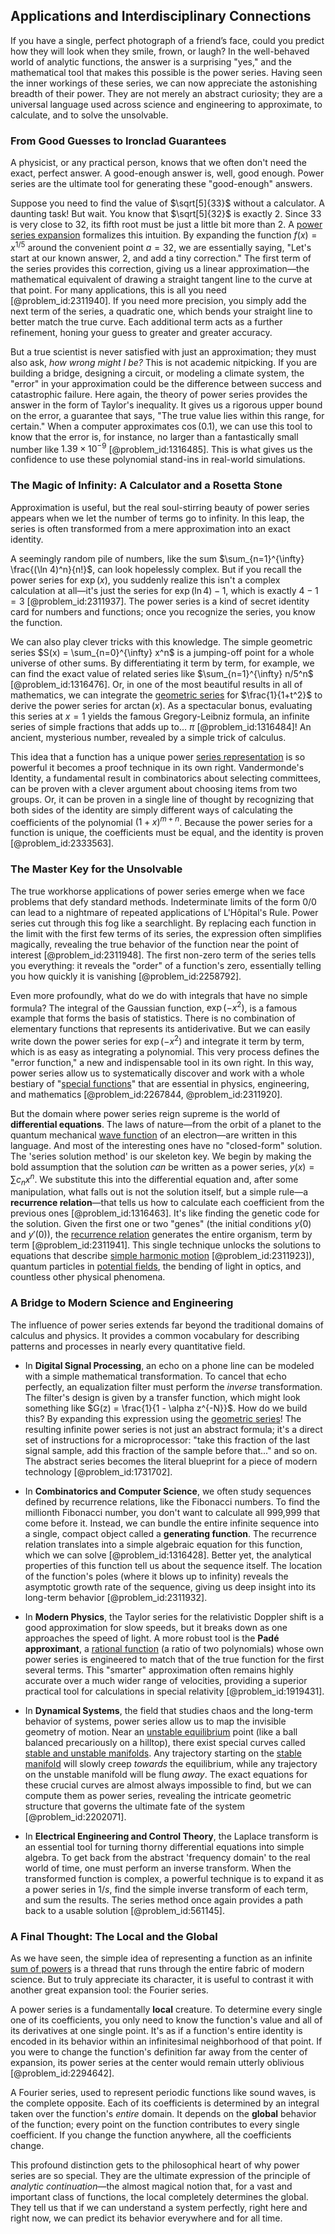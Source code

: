 ## Applications and Interdisciplinary Connections

If you have a single, perfect photograph of a friend’s face, could you predict how they will look when they smile, frown, or laugh? In the well-behaved world of analytic functions, the answer is a surprising "yes," and the mathematical tool that makes this possible is the power series. Having seen the inner workings of these series, we can now appreciate the astonishing breadth of their power. They are not merely an abstract curiosity; they are a universal language used across science and engineering to approximate, to calculate, and to solve the unsolvable.

### From Good Guesses to Ironclad Guarantees

A physicist, or any practical person, knows that we often don't need the exact, perfect answer. A good-enough answer is, well, good enough. Power series are the ultimate tool for generating these "good-enough" answers.

Suppose you need to find the value of $\sqrt[5]{33}$ without a calculator. A daunting task! But wait. You know that $\sqrt[5]{32}$ is exactly $2$. Since $33$ is very close to $32$, its fifth root must be just a little bit more than $2$. A [power series expansion](@article_id:272831) formalizes this intuition. By expanding the function $f(x) = x^{1/5}$ around the convenient point $a=32$, we are essentially saying, "Let's start at our known answer, $2$, and add a tiny correction." The first term of the series provides this correction, giving us a linear approximation—the mathematical equivalent of drawing a straight tangent line to the curve at that point. For many applications, this is all you need [@problem_id:2311940]. If you need more precision, you simply add the next term of the series, a quadratic one, which bends your straight line to better match the true curve. Each additional term acts as a further refinement, honing your guess to greater and greater accuracy.

But a true scientist is never satisfied with just an approximation; they must also ask, *how wrong might I be?* This is not academic nitpicking. If you are building a bridge, designing a circuit, or modeling a climate system, the "error" in your approximation could be the difference between success and catastrophic failure. Here again, the theory of power series provides the answer in the form of Taylor's inequality. It gives us a rigorous upper bound on the error, a guarantee that says, "The true value lies within this range, for certain." When a computer approximates $\cos(0.1)$, we can use this tool to know that the error is, for instance, no larger than a fantastically small number like $1.39 \times 10^{-9}$ [@problem_id:1316485]. This is what gives us the confidence to use these polynomial stand-ins in real-world simulations.

### The Magic of Infinity: A Calculator and a Rosetta Stone

Approximation is useful, but the real soul-stirring beauty of power series appears when we let the number of terms go to infinity. In this leap, the series is often transformed from a mere approximation into an exact identity.

A seemingly random pile of numbers, like the sum $\sum_{n=1}^{\infty} \frac{(\ln 4)^n}{n!}$, can look hopelessly complex. But if you recall the power series for $\exp(x)$, you suddenly realize this isn't a complex calculation at all—it's just the series for $\exp(\ln 4) - 1$, which is exactly $4-1=3$ [@problem_id:2311937]. The power series is a kind of secret identity card for numbers and functions; once you recognize the series, you know the function.

We can also play clever tricks with this knowledge. The simple geometric series $S(x) = \sum_{n=0}^{\infty} x^n$ is a jumping-off point for a whole universe of other sums. By differentiating it term by term, for example, we can find the exact value of related series like $\sum_{n=1}^{\infty} n/5^n$ [@problem_id:1316476]. Or, in one of the most beautiful results in all of mathematics, we can integrate the [geometric series](@article_id:157996) for $\frac{1}{1+t^2}$ to derive the power series for $\arctan(x)$. As a spectacular bonus, evaluating this series at $x=1$ yields the famous Gregory-Leibniz formula, an infinite series of simple fractions that adds up to... $\pi$ [@problem_id:1316484]! An ancient, mysterious number, revealed by a simple trick of calculus.

This idea that a function has a unique power [series representation](@article_id:175366) is so powerful it becomes a proof technique in its own right. Vandermonde's Identity, a fundamental result in combinatorics about selecting committees, can be proven with a clever argument about choosing items from two groups. Or, it can be proven in a single line of thought by recognizing that both sides of the identity are simply different ways of calculating the coefficients of the polynomial $(1+x)^{m+n}$. Because the power series for a function is unique, the coefficients must be equal, and the identity is proven [@problem_id:2333563].

### The Master Key for the Unsolvable

The true workhorse applications of power series emerge when we face problems that defy standard methods. Indeterminate limits of the form $0/0$ can lead to a nightmare of repeated applications of L'Hôpital's Rule. Power series cut through this fog like a searchlight. By replacing each function in the limit with the first few terms of its series, the expression often simplifies magically, revealing the true behavior of the function near the point of interest [@problem_id:2311948]. The first non-zero term of the series tells you everything: it reveals the "order" of a function's zero, essentially telling you how quickly it is vanishing [@problem_id:2258792].

Even more profoundly, what do we do with integrals that have no simple formula? The integral of the Gaussian function, $\exp(-x^2)$, is a famous example that forms the basis of statistics. There is no combination of elementary functions that represents its antiderivative. But we can easily write down the power series for $\exp(-x^2)$ and integrate it term by term, which is as easy as integrating a polynomial. This very process defines the "error function," a new and indispensable tool in its own right. In this way, power series allow us to systematically discover and work with a whole bestiary of "[special functions](@article_id:142740)" that are essential in physics, engineering, and mathematics [@problem_id:2267844, @problem_id:2311920].

But the domain where power series reign supreme is the world of **differential equations**. The laws of nature—from the orbit of a planet to the quantum mechanical [wave function](@article_id:147778) of an electron—are written in this language. And most of the interesting ones have no "closed-form" solution. The 'series solution method' is our skeleton key. We begin by making the bold assumption that the solution *can* be written as a power series, $y(x) = \sum c_n x^n$. We substitute this into the differential equation and, after some manipulation, what falls out is not the solution itself, but a simple rule—a **recurrence relation**—that tells us how to calculate each coefficient from the previous ones [@problem_id:1316463]. It's like finding the genetic code for the solution. Given the first one or two "genes" (the initial conditions $y(0)$ and $y'(0)$), the [recurrence relation](@article_id:140545) generates the entire organism, term by term [@problem_id:2311941]. This single technique unlocks the solutions to equations that describe [simple harmonic motion](@article_id:148250) [@problem_id:2311923]), quantum particles in [potential fields](@article_id:142531), the bending of light in optics, and countless other physical phenomena.

### A Bridge to Modern Science and Engineering

The influence of power series extends far beyond the traditional domains of calculus and physics. It provides a common vocabulary for describing patterns and processes in nearly every quantitative field.

-   In **Digital Signal Processing**, an echo on a phone line can be modeled with a simple mathematical transformation. To cancel that echo perfectly, an equalization filter must perform the *inverse* transformation. The filter's design is given by a transfer function, which might look something like $G(z) = \frac{1}{1 - \alpha z^{-N}}$. How do we build this? By expanding this expression using the [geometric series](@article_id:157996)! The resulting infinite power series is not just an abstract formula; it's a direct set of instructions for a microprocessor: "take this fraction of the last signal sample, add this fraction of the sample before that..." and so on. The abstract series becomes the literal blueprint for a piece of modern technology [@problem_id:1731702].

-   In **Combinatorics and Computer Science**, we often study sequences defined by recurrence relations, like the Fibonacci numbers. To find the millionth Fibonacci number, you don't want to calculate all 999,999 that come before it. Instead, we can bundle the entire infinite sequence into a single, compact object called a **generating function**. The recurrence relation translates into a simple algebraic equation for this function, which we can solve [@problem_id:1316428]. Better yet, the analytical properties of this function tell us about the sequence itself. The location of the function's poles (where it blows up to infinity) reveals the asymptotic growth rate of the sequence, giving us deep insight into its long-term behavior [@problem_id:2311932].

-   In **Modern Physics**, the Taylor series for the relativistic Doppler shift is a good approximation for slow speeds, but it breaks down as one approaches the speed of light. A more robust tool is the **Padé approximant**, a [rational function](@article_id:270347) (a ratio of two polynomials) whose own power series is engineered to match that of the true function for the first several terms. This "smarter" approximation often remains highly accurate over a much wider range of velocities, providing a superior practical tool for calculations in special relativity [@problem_id:1919431].

-   In **Dynamical Systems**, the field that studies chaos and the long-term behavior of systems, power series allow us to map the invisible geometry of motion. Near an [unstable equilibrium](@article_id:173812) point (like a ball balanced precariously on a hilltop), there exist special curves called [stable and unstable manifolds](@article_id:261242). Any trajectory starting on the [stable manifold](@article_id:265990) will slowly creep *towards* the equilibrium, while any trajectory on the unstable manifold will be flung *away*. The exact equations for these crucial curves are almost always impossible to find, but we can compute them as power series, revealing the intricate geometric structure that governs the ultimate fate of the system [@problem_id:2202071].

-   In **Electrical Engineering and Control Theory**, the Laplace transform is an essential tool for turning thorny differential equations into simple algebra. To get back from the abstract 'frequency domain' to the real world of time, one must perform an inverse transform. When the transformed function is complex, a powerful technique is to expand it as a power series in $1/s$, find the simple inverse transform of each term, and sum the results. The series method once again provides a path back to a usable solution [@problem_id:561145].

### A Final Thought: The Local and the Global

As we have seen, the simple idea of representing a function as an infinite [sum of powers](@article_id:633612) is a thread that runs through the entire fabric of modern science. But to truly appreciate its character, it is useful to contrast it with another great expansion tool: the Fourier series.

A power series is a fundamentally **local** creature. To determine every single one of its coefficients, you only need to know the function's value and all of its derivatives at one single point. It's as if a function's entire identity is encoded in its behavior within an infinitesimal neighborhood of that point. If you were to change the function's definition far away from the center of expansion, its power series at the center would remain utterly oblivious [@problem_id:2294642].

A Fourier series, used to represent periodic functions like sound waves, is the complete opposite. Each of its coefficients is determined by an integral taken over the function's *entire* domain. It depends on the **global** behavior of the function; every point on the function contributes to every single coefficient. If you change the function anywhere, all the coefficients change.

This profound distinction gets to the philosophical heart of why power series are so special. They are the ultimate expression of the principle of *analytic continuation*—the almost magical notion that, for a vast and important class of functions, the local completely determines the global. They tell us that if we can understand a system perfectly, right here and right now, we can predict its behavior everywhere and for all time.